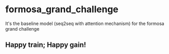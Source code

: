 # formosa_grand_challenge
It's the baseline model (seq2seq with attention mechanism) for the formosa grand challenge

## Happy train; Happy gain!

